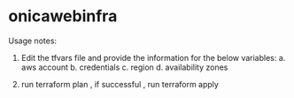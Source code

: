 # onicawebinfra

Usage notes:

1. Edit the tfvars file and provide the information for the below variables:
 a. aws account
 b. credentials
 c. region
 d. availability zones 
 
2. run terraform plan , if successful , run terraform apply 
